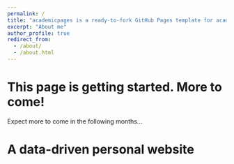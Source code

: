 ```yaml
---
permalink: /
title: "academicpages is a ready-to-fork GitHub Pages template for academic personal websites"
excerpt: "About me"
author_profile: true
redirect_from: 
  - /about/
  - /about.html
---
```


This page is getting started. More to come!
=====
Expect more to come in the following months...

A data-driven personal website
======

